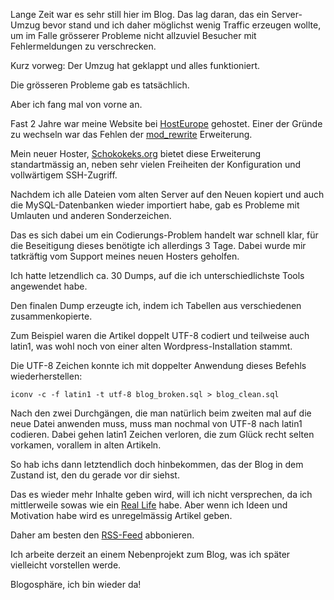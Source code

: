 <!--
.. title: Server-Umzug und Datenbank-Probleme
.. slug: 885-server-umzug-und-datenbank-probleme
.. date: 2009-06-15 12:06:24
.. tags: Webhoster,In eigener Sache
.. description: 
.. type: text
-->

Lange Zeit war es sehr still hier im Blog.
Das lag daran, das ein Server-Umzug bevor stand und ich daher möglichst wenig Traffic erzeugen wollte, um im Falle grösserer Probleme nicht allzuviel Besucher mit Fehlermeldungen zu verschrecken.

Kurz vorweg: Der Umzug hat geklappt und alles funktioniert.
<!-- TEASER_END -->

Die grösseren Probleme gab es tatsächlich.

Aber ich fang mal von vorne an.

Fast 2 Jahre war meine Website bei [HostEurope](http://www.hosteurope.de/) gehostet.
Einer der Gründe zu wechseln war das Fehlen der [mod_rewrite](http://de.wikipedia.org/wiki/Rewrite-Engine) Erweiterung.

Mein neuer Hoster, [Schokokeks.org](http://schokokeks.org/) bietet diese Erweiterung standartmässig an, neben sehr vielen Freiheiten der Konfiguration und vollwärtigem SSH-Zugriff.

Nachdem ich alle Dateien vom alten Server auf den Neuen kopiert und auch die MySQL-Datenbanken wieder importiert habe, gab es Probleme mit Umlauten und anderen Sonderzeichen.

Das es sich dabei um ein Codierungs-Problem handelt war schnell klar, für die Beseitigung dieses benötigte ich allerdings 3 Tage. Dabei wurde mir tatkräftig vom Support meines neuen Hosters geholfen.

Ich hatte letzendlich ca. 30 Dumps, auf die ich unterschiedlichste Tools angewendet habe.

Den finalen Dump erzeugte ich, indem ich Tabellen aus verschiedenen zusammenkopierte.

Zum Beispiel waren die Artikel doppelt UTF-8 codiert und teilweise auch latin1, was wohl noch von einer alten Wordpress-Installation stammt.

Die UTF-8 Zeichen konnte ich mit doppelter Anwendung dieses Befehls wiederherstellen:

`iconv -c -f latin1 -t utf-8 blog_broken.sql > blog_clean.sql`

Nach den zwei Durchgängen, die man natürlich beim zweiten mal auf die neue Datei anwenden muss, muss man nochmal von UTF-8 nach latin1 codieren.
Dabei gehen latin1 Zeichen verloren, die zum Glück recht selten vorkamen, vorallem in alten Artikeln.

So hab ichs dann letztendlich doch hinbekommen, das der Blog in dem Zustand ist, den du gerade vor dir siehst.

Das es wieder mehr Inhalte geben wird, will ich nicht versprechen, da ich mittlerweile sowas wie ein [Real Life](http://de.wikipedia.org/wiki/Real_Life_(Netzkultur)) habe. Aber wenn ich Ideen und Motivation habe wird es unregelmässig Artikel geben.

Daher am besten den [RSS-Feed](http://davidak.de/blog/feed/) abbonieren.

Ich arbeite derzeit an einem Nebenprojekt zum Blog, was ich später vielleicht vorstellen werde.

Blogosphäre, ich bin wieder da!
